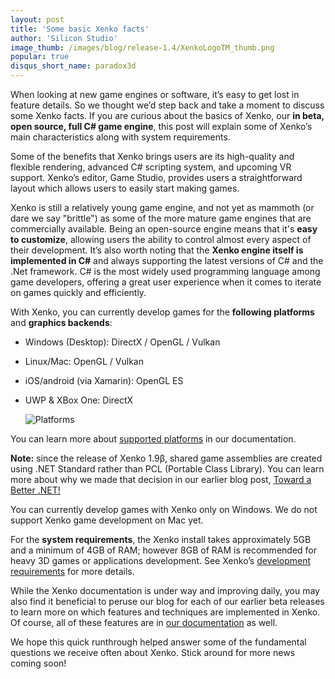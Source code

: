 ```yaml
---
layout: post
title: 'Some basic Xenko facts'
author: 'Silicon Studio'
image_thumb: /images/blog/release-1.4/XenkoLogoTM_thumb.png
popular: true
disqus_short_name: paradox3d
---
```


When looking at new game engines or software, it’s easy to get lost in feature details. So we thought we’d step back and take a moment to discuss some Xenko facts. If you are curious about the basics of Xenko, our **in beta, open source, full C# game engine**, this post will explain some of Xenko’s main characteristics along with system requirements.
 
Some of the benefits that Xenko brings users are its high-quality and flexible rendering, advanced C# scripting system, and upcoming VR support. Xenko’s editor, Game Studio, provides users a straightforward layout which allows users to easily start making games. 

Xenko is still a relatively young game engine, and not yet as mammoth (or dare we say "brittle") as some of the more mature game engines that are commercially available. Being an open-source engine means that it's **easy to customize**, allowing users the ability to control almost every aspect of their development. It’s also worth noting that the **Xenko engine itself is implemented in C#** and  always supporting the latest versions of C# and the .Net framework. C# is the most widely used programming language among game developers, offering a great user experience when it comes to iterate on games quickly and efficiently. 
 
With Xenko, you can currently develop games for the **following platforms** and **graphics backends**:

* Windows (Desktop): DirectX / OpenGL / Vulkan
* Linux/Mac: OpenGL / Vulkan
* iOS/android (via Xamarin): OpenGL ES
* UWP & XBox One: DirectX

  ![Platforms](../../images/blog/2017-02-03-some-basic-xenko-facts/platforms.png)

You can learn more about [supported platforms](http://doc.xenko.com/latest/manual/platforms/index.html)  in our documentation.

**Note:** since the release of Xenko 1.9β, shared game assemblies are created using .NET Standard rather than PCL (Portable Class Library). You can learn more about why we made that decision in our earlier blog post, [Toward a Better .NET!](http://xenko.com/blog/toward-a-better-dotnet/)

You can currently develop games with Xenko only on Windows. We do not support Xenko game development on Mac yet. 

For the **system requirements**, the Xenko install takes approximately 5GB and a minimum of 4GB of RAM; however 8GB of RAM is recommended for heavy 3D games or applications development. See Xenko’s [development requirements](http://doc.xenko.com/latest/manual/requirements/index.html) for more details.

While the Xenko documentation is under way and improving daily, you may also find it beneficial to peruse our blog for each of our earlier beta releases to learn more on which features and techniques are implemented in Xenko. Of course, all of these features are in [our documentation](http://doc.xenko.com/latest/) as well. 

We hope this quick runthrough helped answer some of the fundamental questions we receive often about Xenko. Stick around for more news coming soon!
